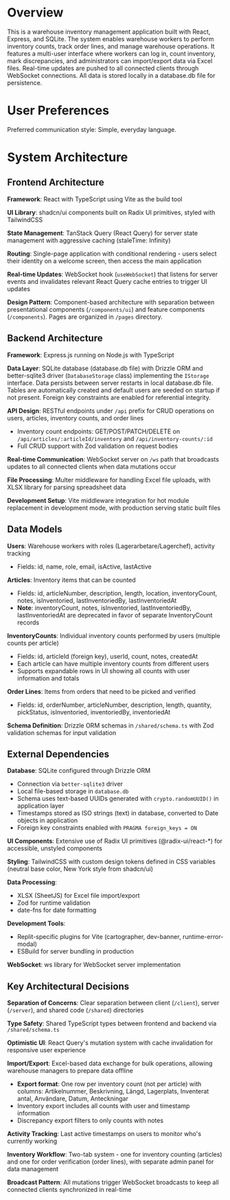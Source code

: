 # Overview

This is a warehouse inventory management application built with React, Express, and SQLite. The system enables warehouse workers to perform inventory counts, track order lines, and manage warehouse operations. It features a multi-user interface where workers can log in, count inventory, mark discrepancies, and administrators can import/export data via Excel files. Real-time updates are pushed to all connected clients through WebSocket connections. All data is stored locally in a database.db file for persistence.

# User Preferences

Preferred communication style: Simple, everyday language.

# System Architecture

## Frontend Architecture

**Framework**: React with TypeScript using Vite as the build tool

**UI Library**: shadcn/ui components built on Radix UI primitives, styled with TailwindCSS

**State Management**: TanStack Query (React Query) for server state management with aggressive caching (staleTime: Infinity)

**Routing**: Single-page application with conditional rendering - users select their identity on a welcome screen, then access the main application

**Real-time Updates**: WebSocket hook (`useWebSocket`) that listens for server events and invalidates relevant React Query cache entries to trigger UI updates

**Design Pattern**: Component-based architecture with separation between presentational components (`/components/ui`) and feature components (`/components`). Pages are organized in `/pages` directory.

## Backend Architecture

**Framework**: Express.js running on Node.js with TypeScript

**Data Layer**: SQLite database (database.db file) with Drizzle ORM and better-sqlite3 driver (`DatabaseStorage` class) implementing the `IStorage` interface. Data persists between server restarts in local database.db file. Tables are automatically created and default users are seeded on startup if not present. Foreign key constraints are enabled for referential integrity.

**API Design**: RESTful endpoints under `/api` prefix for CRUD operations on users, articles, inventory counts, and order lines
- Inventory count endpoints: GET/POST/PATCH/DELETE on `/api/articles/:articleId/inventory` and `/api/inventory-counts/:id`
- Full CRUD support with Zod validation on request bodies

**Real-time Communication**: WebSocket server on `/ws` path that broadcasts updates to all connected clients when data mutations occur

**File Processing**: Multer middleware for handling Excel file uploads, with XLSX library for parsing spreadsheet data

**Development Setup**: Vite middleware integration for hot module replacement in development mode, with production serving static built files

## Data Models

**Users**: Warehouse workers with roles (Lagerarbetare/Lagerchef), activity tracking
- Fields: id, name, role, email, isActive, lastActive

**Articles**: Inventory items that can be counted
- Fields: id, articleNumber, description, length, location, inventoryCount, notes, isInventoried, lastInventoriedBy, lastInventoriedAt
- **Note**: inventoryCount, notes, isInventoried, lastInventoriedBy, lastInventoriedAt are deprecated in favor of separate InventoryCount records

**InventoryCounts**: Individual inventory counts performed by users (multiple counts per article)
- Fields: id, articleId (foreign key), userId, count, notes, createdAt
- Each article can have multiple inventory counts from different users
- Supports expandable rows in UI showing all counts with user information and totals

**Order Lines**: Items from orders that need to be picked and verified
- Fields: id, orderNumber, articleNumber, description, length, quantity, pickStatus, isInventoried, inventoriedBy, inventoriedAt

**Schema Definition**: Drizzle ORM schemas in `/shared/schema.ts` with Zod validation schemas for input validation

## External Dependencies

**Database**: SQLite configured through Drizzle ORM
- Connection via `better-sqlite3` driver
- Local file-based storage in `database.db`
- Schema uses text-based UUIDs generated with `crypto.randomUUID()` in application layer
- Timestamps stored as ISO strings (text) in database, converted to Date objects in application
- Foreign key constraints enabled with `PRAGMA foreign_keys = ON`

**UI Components**: Extensive use of Radix UI primitives (@radix-ui/react-*) for accessible, unstyled components

**Styling**: TailwindCSS with custom design tokens defined in CSS variables (neutral base color, New York style from shadcn/ui)

**Data Processing**: 
- XLSX (SheetJS) for Excel file import/export
- Zod for runtime validation
- date-fns for date formatting


**Development Tools**:
- Replit-specific plugins for Vite (cartographer, dev-banner, runtime-error-modal)
- ESBuild for server bundling in production

**WebSocket**: ws library for WebSocket server implementation

## Key Architectural Decisions

**Separation of Concerns**: Clear separation between client (`/client`), server (`/server`), and shared code (`/shared`) directories

**Type Safety**: Shared TypeScript types between frontend and backend via `/shared/schema.ts`

**Optimistic UI**: React Query's mutation system with cache invalidation for responsive user experience

**Import/Export**: Excel-based data exchange for bulk operations, allowing warehouse managers to prepare data offline
- **Export format**: One row per inventory count (not per article) with columns: Artikelnummer, Beskrivning, Längd, Lagerplats, Inventerat antal, Användare, Datum, Anteckningar
- Inventory export includes all counts with user and timestamp information
- Discrepancy export filters to only counts with notes

**Activity Tracking**: Last active timestamps on users to monitor who's currently working

**Inventory Workflow**: Two-tab system - one for inventory counting (articles) and one for order verification (order lines), with separate admin panel for data management

**Broadcast Pattern**: All mutations trigger WebSocket broadcasts to keep all connected clients synchronized in real-time